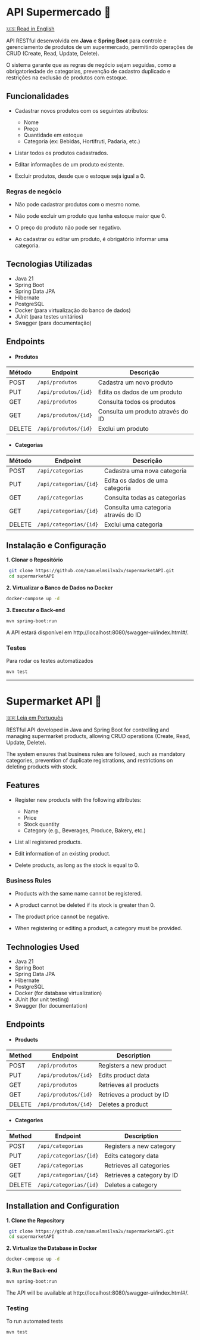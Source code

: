 # API Supermercado 🛒
[🇺🇸 Read in English](#supermarket-api)

API RESTful desenvolvida em **Java** e **Spring Boot** para controle e gerenciamento de produtos de um supermercado, permitindo operações de CRUD (Create, Read, Update, Delete).

O sistema garante que as regras de negócio sejam seguidas, como a obrigatoriedade de categorias, prevenção de cadastro duplicado e restrições na exclusão de produtos com estoque.

## Funcionalidades
* Cadastrar novos produtos com os seguintes atributos:
  * Nome
  * Preço
  * Quantidade em estoque
  * Categoria (ex: Bebidas, Hortifruti, Padaria, etc.)

* Listar todos os produtos cadastrados.

* Editar informações de um produto existente.

* Excluir produtos, desde que o estoque seja igual a 0.

### Regras de negócio
* Não pode cadastrar produtos com o mesmo nome.

* Não pode excluir um produto que tenha estoque maior que 0.

* O preço do produto não pode ser negativo.

* Ao cadastrar ou editar um produto, é obrigatório informar uma categoria.

## Tecnologias Utilizadas

* Java 21
* Spring Boot
* Spring Data JPA
* Hibernate
* PostgreSQL
* Docker (para virtualização do banco de dados)
* JUnit (para testes unitários)
* Swagger (para documentação)

## Endpoints

- #### Produtos
| Método | Endpoint             | Descrição                         |
|--------|----------------------|-----------------------------------|
| POST   | `/api/produtos`      | Cadastra um novo produto          |
| PUT    | `/api/produtos/{id}` | Edita os dados de um produto      |
| GET    | `/api/produtos`      | Consulta todos os produtos        |
| GET    | `/api/produtos/{id}` | Consulta um produto através do ID |
| DELETE | `/api/produtos/{id}` | Exclui um produto                 |

- #### Categorias
| Método | Endpoint               | Descrição                            |
|--------|------------------------|--------------------------------------|
| POST   | `/api/categorias`      | Cadastra uma nova categoria          |
| PUT    | `/api/categorias/{id}` | Edita os dados de uma categoria      |
| GET    | `/api/categorias`      | Consulta todas as categorias         |
| GET    | `/api/categorias/{id}` | Consulta uma categoria através do ID |
| DELETE | `/api/categorias/{id}` | Exclui uma categoria                 |

## Instalação e Configuração
**1. Clonar o Repositório**
```bash
 git clone https://github.com/samuelmsilva2v/supermarketAPI.git
 cd supermarketAPI
```

**2. Virtualizar o Banco de Dados no Docker**
```bash
docker-compose up -d
```

**3. Executar o Back-end**
```bash
mvn spring-boot:run
```
A API estará disponível em http://localhost:8080/swagger-ui/index.html#/.

### Testes
Para rodar os testes automatizados
```bash
mvn test
```

---

# Supermarket API 🛒
[🇧🇷 Leia em Português](#api-supermercado)

RESTful API developed in Java and Spring Boot for controlling and managing supermarket products, allowing CRUD operations (Create, Read, Update, Delete).

The system ensures that business rules are followed, such as mandatory categories, prevention of duplicate registrations, and restrictions on deleting products with stock.

## Features
* Register new products with the following attributes:
  * Name
  * Price
  * Stock quantity
  * Category (e.g., Beverages, Produce, Bakery, etc.)

* List all registered products.

* Edit information of an existing product.

* Delete products, as long as the stock is equal to 0.

### Business Rules
* Products with the same name cannot be registered.

* A product cannot be deleted if its stock is greater than 0.

* The product price cannot be negative.

* When registering or editing a product, a category must be provided.

## Technologies Used

* Java 21
* Spring Boot
* Spring Data JPA
* Hibernate
* PostgreSQL
* Docker (for database virtualization)
* JUnit (for unit testing)
* Swagger (for documentation)

## Endpoints

- #### Products
| Method | Endpoint             | Description               |
|--------|----------------------|---------------------------|
| POST   | `/api/produtos`      | Registers a new product   |
| PUT    | `/api/produtos/{id}` | Edits product data        |
| GET    | `/api/produtos`      | Retrieves all products    |
| GET    | `/api/produtos/{id}` | Retrieves a product by ID |
| DELETE | `/api/produtos/{id}` | Deletes a product         |

- #### Categories
| Method | Endpoint               | Description                |
|--------|------------------------|----------------------------|
| POST   | `/api/categorias`      | Registers a new category   |
| PUT    | `/api/categorias/{id}` | Edits category data        |
| GET    | `/api/categorias`      | Retrieves all categories   |
| GET    | `/api/categorias/{id}` | Retrieves a category by ID |
| DELETE | `/api/categorias/{id}` | Deletes a category         |

## Installation and Configuration
**1. Clone the Repository**
```bash
 git clone https://github.com/samuelmsilva2v/supermarketAPI.git
 cd supermarketAPI
```

**2. Virtualize the Database in Docker**
```bash
docker-compose up -d
```

**3. Run the Back-end**
```bash
mvn spring-boot:run
```
The API will be available at http://localhost:8080/swagger-ui/index.html#/.

### Testing
To run automated tests
```bash
mvn test
```

